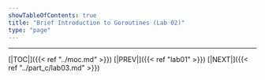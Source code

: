 ```yaml
---
showTableOfContents: true
title: "Brief Introduction to Goroutines (Lab 02)"
type: "page"
---
```







___
[|TOC|]({{< ref "../moc.md" >}})
[|PREV|]({{< ref "lab01" >}})
[|NEXT|]({{< ref "../part_c/lab03.md" >}})